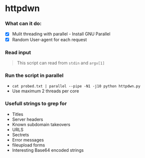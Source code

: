 # httpdwn

### What can it do:
+ [x] Mulit threading with parallel - Install GNU Parallel
+ [x] Random User-agent for each request

### Read input
> This script can read from `stdin` and `argv[1]`

### Run the script in parallel
+ `cat probed.txt | parallel --pipe -N1 -j10 python httpdwn.py`
+ Use maximum 2 threads per core

### Usefull strings to grep for
+ Titles
+ Server headers
+ Known subdomain takeovers
+ URLS
+ Sectrets
+ Error messages
+ fileupload forms
+ Interesting Base64 encoded strings
